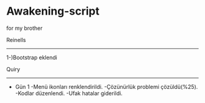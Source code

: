 # Awakening-script
for my brother


Reinells

____

1-)Bootstrap eklendi


Quiry 

____

- Gün 1 
-Menü ikonları renklendirildi.
-Çözünürlük problemi çözüldü(%25).
-Kodlar düzenlendi.
-Ufak hatalar giderildi.
